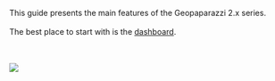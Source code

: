This guide presents the main features of the Geopaparazzi 2.x series.
<br><br>
The best place to start with is the <a href='DashBoard2.md'>dashboard</a>.<br>
<br><br>


<a href='http://code.google.com/p/geopaparazzi/wiki/UserGuide2'><img src='http://wiki.geopaparazzi.googlecode.com/git/images2/02_dashboard_hor.png' /></a>